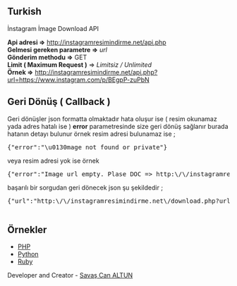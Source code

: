 ## Turkish
İnstagram İmage Download API

**Api adresi =>** http://instagramresimindirme.net/api.php  
**Gelmesi gereken parametre =>** _url_  
**Gönderim methodu =>** GET  
**Limit ( Maximum Request )** => _Limitsiz / Unlimited_  
**Örnek =>** http://instagramresimindirme.net/api.php?url=https://www.instagram.com/p/BEgpP-zuPbN  

## Geri Dönüş ( Callback )

Geri dönüşler json formatta olmaktadır hata oluşur ise ( resim okunamaz yada adres hatalı ise ) **error** parametresinde size geri dönüş sağlanır burada hatanın detayı bulunur örnek resim adresi bulunamaz ise ;

<pre>{"error":"\u0130mage not found or private"}</pre>

veya resim adresi yok ise örnek

<pre>{"error":"Image url empty. Plase DOC => http:\/\/instagramresimindirme.net\/developer.php"}</pre>

başarılı bir sorgudan geri dönecek json şu şekildedir ;

<pre>{"url":"http:\/\/instagramresimindirme.net\/download.php?url=https:\/\/scontent.cdninstagram.com\/t51.2885-15\/s640x640\/sh0.08\/e35\/12599183_1739880949622714_1733724901_n.jpg","description":"Punisher \ud83d\ude0e #turkey #istanbul","username":"savascanaltun"}
									</pre>


## Örnekler 

 - [PHP](https://github.com/saltun/InstagramImageDownload/tree/master/php)
 - [Python](https://github.com/saltun/InstagramImageDownload/tree/master/python)
 - [Ruby](https://github.com/saltun/InstagramImageDownload/tree/master/ruby)

 Developer and Creator - [Savaş Can ALTUN](http://savascanaltun.com.tr "Savaş Can ALTUN")

 
